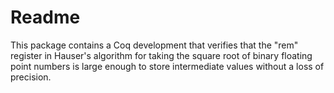 Readme
======

This package contains a Coq development that verifies that the "rem"
register in Hauser's algorithm for taking the square root of binary
floating point numbers is large enough to store intermediate values
without a loss of precision.
